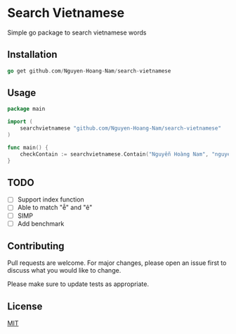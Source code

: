 # Search Vietnamese

Simple go package to search vietnamese words

## Installation

```go
go get github.com/Nguyen-Hoang-Nam/search-vietnamese
```

## Usage

```go
package main

import (
    searchvietnamese "github.com/Nguyen-Hoang-Nam/search-vietnamese"
)

func main() {
    checkContain := searchvietnamese.Contain("Nguyễn Hoàng Nam", "nguyen")
}
```

## TODO

- [ ] Support index function
- [ ] Able to match "ễ" and "ê"
- [ ] SIMP
- [ ] Add benchmark

## Contributing

Pull requests are welcome. For major changes,
please open an issue first to discuss what you would like to change.

Please make sure to update tests as appropriate.

## License

[MIT](https://choosealicense.com/licenses/mit/)
